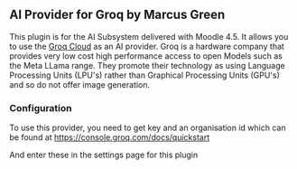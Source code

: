 ## AI Provider for Groq by Marcus Green

This plugin is for the AI Subsystem delivered with Moodle 4.5.
It  allows you to use the [Groq Cloud](https://console.groq.com) as an AI provider. Groq is a hardware company that provides very low cost high performance access to open Models such as the Meta LLama range. They promote their technology as using Language Processing Units (LPU's) rather than Graphical Processing Units (GPU's) and so do not offer image generation.

### Configuration
To use this provider, you need to get key and an organisation id which can be found at
https://console.groq.com/docs/quickstart

And enter these in the settings page for this plugin

